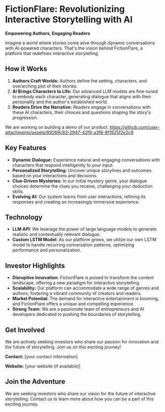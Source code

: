 # FictionFlare: Revolutionizing Interactive Storytelling with AI

**Empowering Authors, Engaging Readers**

Imagine a world where stories come alive through dynamic conversations with AI-powered characters. That's the vision behind FictionFlare, a platform that redefines interactive storytelling.

## How it Works

1. **Authors Craft Worlds:** Authors define the setting, characters, and overarching plot of their stories.
2. **AI Brings Characters to Life:**  Our advanced LLM models are fine-tuned to embody each character, generating dialogue that aligns with their personality and the author's established world.
3. **Readers Drive the Narrative:** Readers engage in conversations with these AI characters, their choices and questions shaping the story's progression.

We are working on building a demo of our product.
https://github.com/user-attachments/assets/89269c83-2947-42f9-a3f6-8f1925f2e2c9

## Key Features

* **Dynamic Dialogue:** Experience natural and engaging conversations with characters that respond intelligently to your input.
* **Personalized Storytelling:**  Uncover unique storylines and outcomes based on your interactions and decisions.
* **Clue-Driven Mysteries:** In our initial mystery genre, your dialogue choices determine the clues you receive, challenging your deduction skills.
* **Evolving AI:** Our system learns from user interactions, refining its responses and creating an increasingly immersive experience.

## Technology

* **LLM API:**  We leverage the power of large language models to generate realistic and contextually relevant dialogue.
* **Custom LSTM Model:**  As our platform grows, we utilize our own LSTM model to handle recurring conversation patterns, optimizing performance and personalization.

## Investor Highlights

* **Disruptive Innovation:** FictionFlare is poised to transform the content landscape, offering a new paradigm for interactive storytelling.
* **Scalability:** Our platform can accommodate a wide range of genres and authors, fostering a vibrant community of creators and readers.
* **Market Potential:** The demand for interactive entertainment is booming, and FictionFlare offers a unique and compelling experience.
* **Strong Team:** We are a passionate team of entrepreneurs and AI developers dedicated to pushing the boundaries of storytelling.

## Get Involved

We are actively seeking investors who share our passion for innovation and the future of storytelling. Join us on this exciting journey!

**Contact:** [your contact information]

**Website:** [your website (if available)]

## Join the Adventure

We are seeking investors who share our vision for the future of interactive storytelling. Contact us to learn more about how you can be a part of this exciting journey.

